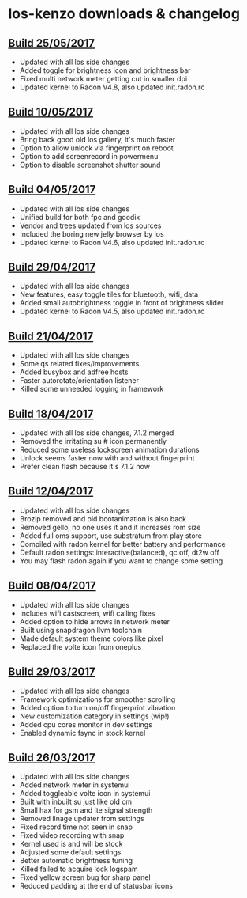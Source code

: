 # los-kenzo downloads & changelog

## [Build 25/05/2017](https://www.androidfilehost.com/?fid=889764386195901866)
+ Updated with all los side changes
+ Added toggle for brightness icon and brightness bar
+ Fixed multi network meter getting cut in smaller dpi
+ Updated kernel to Radon V4.8, also updated init.radon.rc

## [Build 10/05/2017](https://www.androidfilehost.com/?fid=457095661767159938)
+ Updated with all los side changes
+ Bring back good old los gallery, it's much faster
+ Option to allow unlock via fingerprint on reboot
+ Option to add screenrecord in powermenu
+ Option to disable screenshot shutter sound

## [Build 04/05/2017](https://www.androidfilehost.com/?fid=745425885120729420)
+ Updated with all los side changes
+ Unified build for both fpc and goodix
+ Vendor and trees updated from los sources
+ Included the boring new jelly browser by los
+ Updated kernel to Radon V4.6, also updated init.radon.rc

## [Build 29/04/2017](https://www.androidfilehost.com/?fid=745425885120728166)
+ Updated with all los side changes 
+ New features, easy toggle tiles for bluetooth, wifi, data
+ Added small autobrightness toggle in front of brightness slider
+ Updated kernel to Radon V4.5, also updated init.radon.rc

## [Build 21/04/2017](https://www.androidfilehost.com/?fid=745425885120726099)
+ Updated with all los side changes
+ Some qs related fixes/improvements
+ Added busybox and adfree hosts
+ Faster autorotate/orientation listener
+ Killed some unneeded logging in framework

## [Build 18/04/2017](https://www.androidfilehost.com/?fid=745425885120725115)
+ Updated with all los side changes, 7.1.2 merged
+ Removed the irritating su # icon permanently
+ Reduced some useless lockscreen animation durations
+ Unlock seems faster now with and without fingerprint
+ Prefer clean flash because it's 7.1.2 now

## [Build 12/04/2017](https://www.androidfilehost.com/?fid=529152257862718742)
+ Updated with all los side changes
+ Brozip removed and old bootanimation is also back
+ Removed gello, no one uses it and it increases rom size
+ Added full oms support, use substratum from play store
+ Compiled with radon kernel for better battery and performance
+ Default radon settings: interactive(balanced), qc off, dt2w off
+ You may flash radon again if you want to change some setting

## [Build 08/04/2017](https://www.androidfilehost.com/?fid=529152257862717923)
+ Updated with all los side changes
+ Includes wifi castscreen, wifi calling fixes
+ Added option to hide arrows in network meter
+ Built using snapdragon llvm toolchain
+ Made default system theme colors like pixel
+ Replaced the volte icon from oneplus

## [Build 29/03/2017](https://www.androidfilehost.com/?fid=457095661767149765)
+ Updated with all los side changes
+ Framework optimizations for smoother scrolling
+ Added option to turn on/off fingerprint vibration
+ New customization category in settings (wip!)
+ Added cpu cores monitor in dev settings
+ Enabled dynamic fsync in stock kernel

## [Build 26/03/2017](https://www.androidfilehost.com/?fid=673368273298942592)
+ Updated with all los side changes
+ Added network meter in systemui
+ Added toggleable volte icon in systemui
+ Built with inbuilt su just like old cm
+ Small hax for gsm and lte signal strength
+ Removed linage updater from settings
+ Fixed record time not seen in snap
+ Fixed video recording with snap
+ Kernel used is and will be stock
+ Adjusted some default settings
+ Better automatic brightness tuning
+ Killed failed to acquire lock logspam
+ Fixed yellow screen bug for sharp panel
+ Reduced padding at the end of statusbar icons
